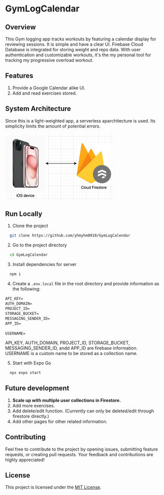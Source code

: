 # GymLogCalendar

## Overview
This Gym logging app tracks workouts by featuring a calendar display for reviewing sessions. It is simple and have a clear UI. Firebase Cloud Database is integrated for storing weight and reps data. With user authentication and customizable workouts, it's the my personal tool for tracking my progressive overload workout.

## Features
1. Provide a Google Calendar alike UI.
2. Add and read exercises stored.

## System Architecture
Since this is a light-weighted app, a serverless aparchitecture is used. Its simplicity limits the amount of potential errors.


![System Architecture](./assets/system_archi.png)

## Run Locally
1. Clone the project
```bash
  git clone https://github.com/yhmyhm0910/GymLogCalendar
```

2. Go to the project directory
```bash
  cd GymLogCalendar
```

3. Install dependencies for server
```bash
  npm i
```

4. Create a ``.env.local`` file in the root directory and provide information as the following:
```
API_KEY=
AUTH_DOMAIN=
PROJECT_ID=
STORAGE_BUCKET=
MESSAGING_SENDER_ID=
APP_ID=

USERNAME=
```
API_KEY, AUTH_DOMAIN, PROJECT_ID, STORAGE_BUCKET, MESSAGING_SENDER_ID, andd APP_ID are firebase information. USERNAME is a custom name to be stored as a collection name.

5. Start with Expo Go
```bash
  npx expo start
```

## Future development
1. **Scale up with multiple user collections in Firestore.**
2. Add more exercises.
3. Add delete/edit function. (Currently can only be deleted/edit through firestore directly.)
4. Add other pages for other related information.

## Contributing
Feel free to contribute to the project by opening issues, submitting feature requests, or creating pull requests. Your feedback and contributions are highly appreciated!

## License
This project is licensed under the [MIT License](LICENSE).